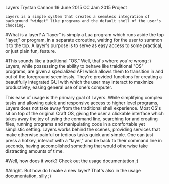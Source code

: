 Layers
Trystan Cannon
19 June 2015
CC Jam 2015 Project

    Layers is a simple system that creates a seemless integration of background "widget" like programs and the default shell of the user's choosing.

#What is a layer?
A "layer" is simply a Lua program which runs aside the top "layer," or program, in a separate coroutine, waiting for the user to summon it to the
top.
A layer's purpose is to serve as easy access to some practical, or just plain fun, feature.

#This sounds like a traditional "OS."
Well, that's where you're wrong :)
Layers, while possessing the ability to behave like traiditional "OS" programs, are given a specialized API which allows them to transition in and out of the foreground seemlessly. They're provided functions for creating a beautifully integrated GUI with which the user may interact to maximize productivity, easing general use of one's computer.
    
This ease of usage is the primary goal of Layers. While simplifying complex tasks and allowing quick and responsive access to higher level programs, Layers does not take away from the traditional shell experience. Most OS's sit on top of the original Craft OS, giving the user a clickable interface which takes away the joy of using the command line, searching for and creating files, running programs and manipulating code in a comfortable yet simplistic setting. Layers works behind the scenes, providing services that make otherwise painful or tedious tasks quick and simple. One can just press a hotkey, interact with a "layer," and be back to their command line in seconds, having accomplished something that would otherwise take distracting amounts of time.

#Well, how does it work?
Check out the usage documentation ;)

#Alright. But how do I make a new layer?
That's also in the usage documentation, silly ;)
